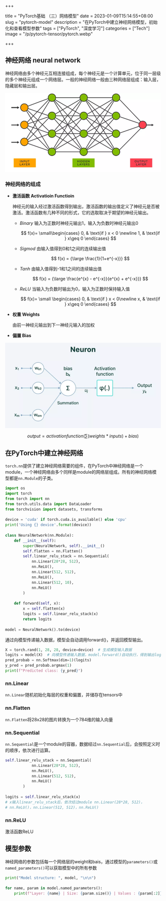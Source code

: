 +++

title = "PyTorch基础 （三）网络模型"
date = 2023-01-09T15:14:55+08:00
slug = "pytorch-model"
description = "在PyTorch中建立神经网络模型，初始化和查看模型参数"
tags = ["PyTorch", "深度学习"]
categories = ["Tech"]
image = "/p/pytorch-tensor/pytorch.webp"

+++

## 神经网络 neural network

神经网络由多个神经元互相连接组成，每个神经元是一个计算单元，位于同一层级的多个神经元组成一个网络层。一般的神经网络一般由三种网络层组成：输入层，隐藏层和输出层。

![神经网络](neutral-network.webp)

### 神经网络的组成

- **激活函数 Activatioin Functioin**
    
    神经元的输入经过激活函数得到输出，激活函数的输出值定义了神经元是否被激活。激活函数有几种不同的形式，它的选取取决于期望的神经元输出。
    
    - *Binary* 输入为正数时神经元输出1，输入为负数时神经元输出0
        
        $$
        f(x)= \small\begin{cases} 0, & \text{if } x < 0 \newline 1, & \text{if } x\geq 0 \end{cases}
        $$
        
    - *Sigmod* 由输入值得到0和1之间的连续输出值
        
        $$
        f(x) = {\large \frac{1}{1+e^{-x}}}
        $$
        
    - *Tanh* 由输入值得到-1和1之间的连续输出值
        
        $$
        f(x) = {\large \frac{e^{x} - e^{-x}}{e^{x} + e^{-x}}}
        $$
        
    - *ReLU* 当输入为负数时输出为0，输入为正数时保持输入值
        
        $$
        f(x)= \small \begin{cases} 0, & \text{if } x < 0\newline x, & \text{if } x\geq 0 \end{cases}
        $$
        
- **权重 Weights**
    
    由前一神经元输出到下一神经元输入的加权
    
- **偏置 Bias**

![神经元模型](neuron.webp)

$$
output=activation function(\sum{(weights * inputs) + bias})
$$

## 在PyTorch中建立神经网络

`torch.nn`提供了建立神经网络需要的组件，在PyTorch中神经网络是一个module，一个神经网络由多个同样是module的网络层组成。所有的神经网络模型都是`nn.Module`的子类。

```python
import os
import torch
from torch import nn
from torch.utils.data import DataLoader
from torchvision import datasets, transforms

device = 'cuda' if torch.cuda.is_available() else 'cpu'
print('Using {} device'.format(device))

class NeuralNetwork(nn.Module):
    def __init__(self):
        super(NeuralNetwork, self).__init__()
        self.flatten = nn.Flatten()
        self.linear_relu_stack = nn.Sequential(
            nn.Linear(28*28, 512),
            nn.ReLU(),
            nn.Linear(512, 512),
            nn.ReLU(),
            nn.Linear(512, 10),
            nn.ReLU()
        )

    def forward(self, x):
        x = self.flatten(x)
        logits = self.linear_relu_stack(x)
        return logits

model = NeuralNetwork().to(device)
```

通过向模型传递输入数据，模型会自动调用forward()，并返回模型输出。

```python
X = torch.rand(1, 28, 28, device=device)  # 生成模型输入数据
logits = model(X)  # 向模型传递输入数据，model.forward()自动执行，得到输出logits
pred_probab = nn.Softmax(dim=1)(logits)
y_pred = pred_probab.argmax(1)
print(f"Predicted class: {y_pred}")
```

### nn.Linear

`nn.Linear`随机初始化每层的权重和偏置，并储存在tensors中

### nn.Flatten

`nn.Flatten`将28x28的图片转换为一个784维的输入向量

### nn.Sequential

`nn.Sequential`是一个module的容器，数据经过`nn.Sequential`后，会按照定义时的顺序，依次进行运算。

```python
self.linear_relu_stack = nn.Sequential(
            nn.Linear(28*28, 512),
            nn.ReLU(),
            nn.Linear(512, 512),
            nn.ReLU()
        )

logits = self.linear_relu_stack(x)
# x输入linear_relu_stack后，依次经过module nn.Linear(28*28, 512)，
# nn.ReLU()，nn.Linear(512, 512)，nn.ReLU()
```

### nn.ReLU

激活函数ReLU

## 模型参数

神经网络的参数包括每一个网络层的weight和bais，通过模型的`parameters()`或`named_parameters()`可以获取模型中的所有参数

```python
print("Model structure: ", model, "\n\n")

for name, param in model.named_parameters():
    print(f"Layer: {name} | Size: {param.size()} | Values : {param[:2]} \n")
```